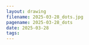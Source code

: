 ```yaml
---
layout: drawing
filename: 2025-03-28_dots.jpg
pagename: 2025-03-28_dots
date: 2025-03-28
tags:
---
```

